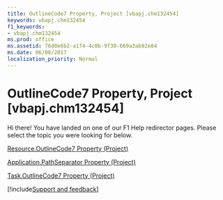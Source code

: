 ```yaml
---
title: OutlineCode7 Property, Project [vbapj.chm132454]
keywords: vbapj.chm132454
f1_keywords:
- vbapj.chm132454
ms.prod: office
ms.assetid: 76d0e6b2-a1f4-4c0b-9f30-669a3ab92e84
ms.date: 06/08/2017
localization_priority: Normal
---
```



# OutlineCode7 Property, Project [vbapj.chm132454]

Hi there! You have landed on one of our F1 Help redirector pages. Please select the topic you were looking for below.

[Resource.OutlineCode7 Property (Project)](https://msdn.microsoft.com/library/c5dcd3e4-d75f-9b6c-2d55-21bf97e10ef0%28Office.15%29.aspx)

[Application.PathSeparator Property (Project)](https://msdn.microsoft.com/library/6daeb9c9-40e1-1da6-1123-50983dd4d8c2%28Office.15%29.aspx)

[Task.OutlineCode7 Property (Project)](https://msdn.microsoft.com/library/e5518464-0b2d-e2ea-dc29-dfec4cdb8d3a%28Office.15%29.aspx)

[!include[Support and feedback](~/includes/feedback-boilerplate.md)]